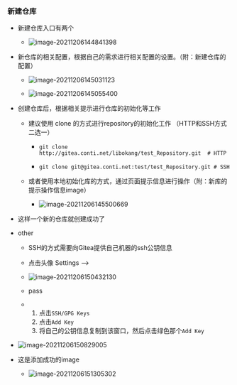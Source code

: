 ### 新建仓库

* 新建仓库入口有两个
  * ![image-20211206144841398](http://conti-picture-database.oss-cn-hangzhou.aliyuncs.com/img/image-20211206144841398.png)

* 新仓库的相关配置，根据自己的需求进行相关配置的设置。（附：新建仓库的配置）
  * ![image-20211206145031123](http://conti-picture-database.oss-cn-hangzhou.aliyuncs.com/img/image-20211206145031123.png)

  * ![image-20211206145055400](http://conti-picture-database.oss-cn-hangzhou.aliyuncs.com/img/image-20211206145055400.png)

* 创建仓库后，根据相关提示进行仓库的初始化等工作

  * 建议使用 clone 的方式进行repository的初始化工作 （HTTP和SSH方式二选一）

    * ```shell
      git clone http://gitea.conti.net/libokang/test_Repository.git  # HTTP
      ```

    * ```shell
      git clone git@gitea.conti.net:test/test_Repository.git # SSH
      ```

  * 或者使用本地初始化库的方式，通过页面提示信息进行操作（附：新库的提示操作信息image）

    * ![image-20211206145500669](http://conti-picture-database.oss-cn-hangzhou.aliyuncs.com/img/image-20211206145500669.png)

* 这样一个新的仓库就创建成功了







* other

  * SSH的方式需要向Gitea提供自己机器的ssh公钥信息
  * 点击头像  Settings --> 

  * ![image-20211206150432130](http://conti-picture-database.oss-cn-hangzhou.aliyuncs.com/img/image-20211206150432130.png)
  * pass
  * 1. 点击`SSH/GPG Keys` 
    2. 点击`Add Key`
    3. 将自己的公钥信息复制到该窗口，然后点击绿色那个`Add Key`

* ![image-20211206150829005](http://conti-picture-database.oss-cn-hangzhou.aliyuncs.com/img/image-20211206150829005.png)

* 这是添加成功的image
  * ![image-20211206151305302](http://conti-picture-database.oss-cn-hangzhou.aliyuncs.com/img/image-20211206151305302.png)
